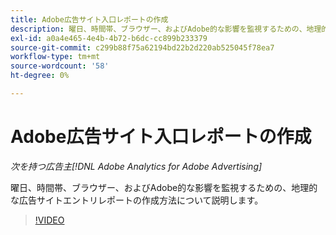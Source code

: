 ```yaml
---
title: Adobe広告サイト入口レポートの作成
description: 曜日、時間帯、ブラウザー、およびAdobe的な影響を監視するための、地理的な広告サイトエントリレポートの作成方法について説明します。
exl-id: a0a4e465-4e4b-4b72-b6dc-cc899b233379
source-git-commit: c299b88f75a62194bd22b2d220ab525045f78ea7
workflow-type: tm+mt
source-wordcount: '58'
ht-degree: 0%

---
```


# Adobe広告サイト入口レポートの作成

*次を持つ広告主[!DNL Adobe Analytics for Adobe Advertising]*

曜日、時間帯、ブラウザー、およびAdobe的な影響を監視するための、地理的な広告サイトエントリレポートの作成方法について説明します。

>[!VIDEO](https://video.tv.adobe.com/v/33921)
